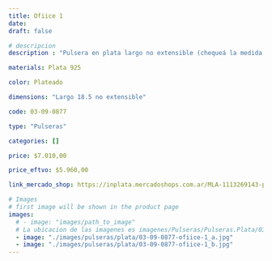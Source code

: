 ```yaml
---
title: Ofiice 1
date: 
draft: false

# descripcion
description : "Pulsera en plata largo no extensible (chequeá la medida!)"

materials: Plata 925

color: Plateado

dimensions: "Largo 18.5 no extensible"

code: 03-09-0877

type: "Pulseras"

categories: []

price: $7.010,00

price_eftvo: $5.960,00

link_mercado_shop: https://inplata.mercadoshops.com.ar/MLA-1113269143-pulsera-de-plata-cadena-fina-office-1-_JM

# Images
# first image will be shown in the product page
images:
  # - image: "images/path_to_image"
  # La ubicacion de las imagenes es imagenes/Pulseras/Pulseras.Plata/03-09-0877-ofiice-1
  - image: "./images/pulseras/plata/03-09-0877-ofiice-1_a.jpg"
  - image: "./images/pulseras/plata/03-09-0877-ofiice-1_b.jpg"
---
```

